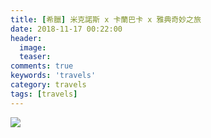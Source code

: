 ```yaml
---
title: [希臘] 米克諾斯 x 卡蘭巴卡 x 雅典奇妙之旅
date: 2018-11-17 00:22:00
header:
  image: 
  teaser: 
comments: true
keywords: 'travels'
category: travels
tags: [travels]
---
```


<img src="https://drive.google.com/uc?export=view&id=1rb1jpyawyRf_CkuhqHH-kNkMvYBQqWt5">
